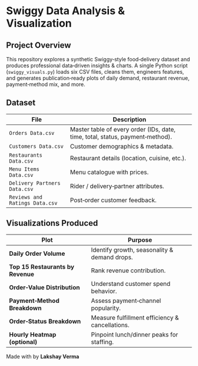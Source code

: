 # Swiggy Data Analysis & Visualization

## Project Overview

This repository explores a synthetic Swiggy‑style food‑delivery dataset and produces professional data‑driven insights & charts.  A single Python script (`swiggy_visuals.py`) loads six CSV files, cleans them, engineers features, and generates publication‑ready plots of daily demand, restaurant revenue, payment‑method mix, and more.


##  Dataset

| File                           | Description                                                                   |
| ------------------------------ | ----------------------------------------------------------------------------- |
| `Orders Data.csv`              | Master table of every order (IDs, date, time, total, status, payment‑method). |
| `Customers Data.csv`           | Customer demographics & metadata.                                             |
| `Restaurants Data.csv`         | Restaurant details (location, cuisine, etc.).                                 |
| `Menu Items Data.csv`          | Menu catalogue with prices.                                                   |
| `Delivery Partners Data.csv`   | Rider / delivery‑partner attributes.                                          |
| `Reviews and Ratings Data.csv` | Post‑order customer feedback.                                                 |



## Visualizations Produced

| Plot                              | Purpose                                         |
| --------------------------------- | ----------------------------------------------- |
| **Daily Order Volume**            | Identify growth, seasonality & demand drops.    |
| **Top 15 Restaurants by Revenue** | Rank revenue contribution.                      |
| **Order‑Value Distribution**      | Understand customer spend behavior.             |
| **Payment‑Method Breakdown**      | Assess payment‑channel popularity.              |
| **Order‑Status Breakdown**        | Measure fulfillment efficiency & cancellations. |
| **Hourly Heatmap (optional)**     | Pinpoint lunch/dinner peaks for staffing.       |



Made with by **Lakshay Verma**
